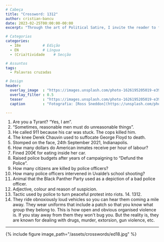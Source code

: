 ```yaml
---
# Cabeça
title: "Crossword: 1312"
author: cristian-bancu
date: 2023-02-25T00:00:00-00:00
excerpt: "Through the art of Political Satire, I invite the reader to fill this crosswords puzzle, travelling through political correctness and incorrectness, through known and unknown stories to them, throughout the tragic and the comic. Find the missing word in the sentence by completing the puzzle."

# Categorias
categories:
  - 18e          # Edição
  - EN           # Língua
  - (Cria)tividade    # Secção

# Assuntos
tags:
  - Palavras cruzadas

# Design
header:
  overlay_image  : "https://images.unsplash.com/photo-1626195205019-e39840c1df1c?ixlib=rb-4.0.3&ixid=MnwxMjA3fDB8MHxwaG90by1wYWdlfHx8fGVufDB8fHx8&auto=format&fit=crop&w=2070&q=80"
  overlay_filter : 0.5
  teaser         : "https://images.unsplash.com/photo-1626195205019-e39840c1df1c?ixlib=rb-4.0.3&ixid=MnwxMjA3fDB8MHxwaG90by1wYWdlfHx8fGVufDB8fHx8&auto=format&fit=crop&w=2070&q=80"
  caption        : "Fotografia: [Ross Sneddon](https://unsplash.com/photos/IMaQN8ib31Q)"

---
```


1. Are you a Tyrant? “Yes, I am”.
2. “Sometimes, reasonable men must do unreasonable things”.
3. He called 911 because his car was stuck. The cops killed him.
4. The knee Derek Chauvin used to suffocate George Floyd to death.
5. Stomped on the face, 24th September 2021, Indianapolis.
6. How many dollars do American inmates receive per hour of labour?
7. Fined 200€ for eating inside her car.
8. Raised police budgets after years of campaigning to “Defund the Police”.
9. How many citizens are killed by police officers?
10. How many police officers intervened in Uvalde’s school shooting?
11. Animal that the Black Panther Party used as a depiction of a bad police officer.
12. Adjective, colour and reason of suspicion.
13. Tactic used by police to turn peaceful protest into riots. 14. 1312.
14. They ride obnoxiously loud vehicles so you can hear them coming a mile away. They wear uniforms that include a patch so that you know what group they belong to. This is how open and obvious organised violence is. If you stay away from them they won't bug you. But the reality is, they are known for dealing with drugs, murder, extorsion, gun violence, etc.

---

{% include figure image_path="/assets/crosswords/ed18.jpg" %}